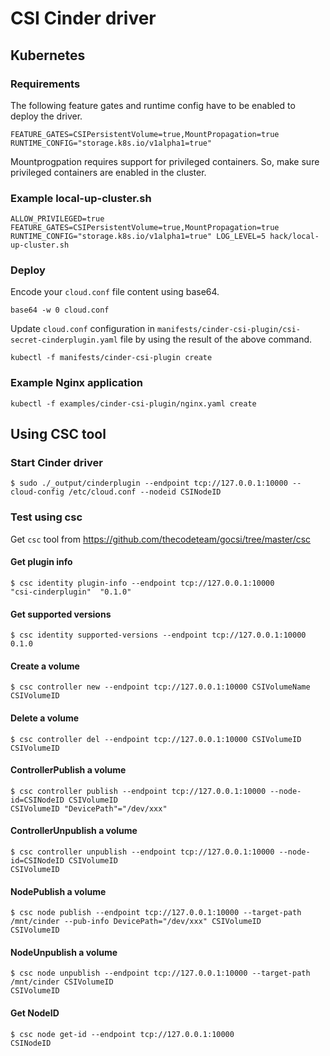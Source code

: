 # CSI Cinder driver

## Kubernetes

### Requirements

The following feature gates and runtime config have to be enabled to deploy the driver.

```
FEATURE_GATES=CSIPersistentVolume=true,MountPropagation=true
RUNTIME_CONFIG="storage.k8s.io/v1alpha1=true"
```

Mountprogpation requires support for privileged containers. So, make sure privileged containers are enabled in the cluster.

### Example local-up-cluster.sh

```ALLOW_PRIVILEGED=true FEATURE_GATES=CSIPersistentVolume=true,MountPropagation=true RUNTIME_CONFIG="storage.k8s.io/v1alpha1=true" LOG_LEVEL=5 hack/local-up-cluster.sh```

### Deploy

Encode your ```cloud.conf``` file content using base64.

```base64 -w 0 cloud.conf```

Update ```cloud.conf``` configuration in ```manifests/cinder-csi-plugin/csi-secret-cinderplugin.yaml``` file
by using the result of the above command.

```kubectl -f manifests/cinder-csi-plugin create```

### Example Nginx application

```kubectl -f examples/cinder-csi-plugin/nginx.yaml create```

## Using CSC tool

### Start Cinder driver
```
$ sudo ./_output/cinderplugin --endpoint tcp://127.0.0.1:10000 --cloud-config /etc/cloud.conf --nodeid CSINodeID
```

### Test using csc
Get ```csc``` tool from https://github.com/thecodeteam/gocsi/tree/master/csc

#### Get plugin info
```
$ csc identity plugin-info --endpoint tcp://127.0.0.1:10000
"csi-cinderplugin"	"0.1.0"
```

#### Get supported versions
```
$ csc identity supported-versions --endpoint tcp://127.0.0.1:10000
0.1.0
```

#### Create a volume
```
$ csc controller new --endpoint tcp://127.0.0.1:10000 CSIVolumeName
CSIVolumeID
```

#### Delete a volume
```
$ csc controller del --endpoint tcp://127.0.0.1:10000 CSIVolumeID
CSIVolumeID
```

#### ControllerPublish a volume
```
$ csc controller publish --endpoint tcp://127.0.0.1:10000 --node-id=CSINodeID CSIVolumeID
CSIVolumeID	"DevicePath"="/dev/xxx"
```

#### ControllerUnpublish a volume
```
$ csc controller unpublish --endpoint tcp://127.0.0.1:10000 --node-id=CSINodeID CSIVolumeID
CSIVolumeID
```

#### NodePublish a volume
```
$ csc node publish --endpoint tcp://127.0.0.1:10000 --target-path /mnt/cinder --pub-info DevicePath="/dev/xxx" CSIVolumeID
CSIVolumeID
```

#### NodeUnpublish a volume
```
$ csc node unpublish --endpoint tcp://127.0.0.1:10000 --target-path /mnt/cinder CSIVolumeID
CSIVolumeID
```

#### Get NodeID
```
$ csc node get-id --endpoint tcp://127.0.0.1:10000
CSINodeID
```
